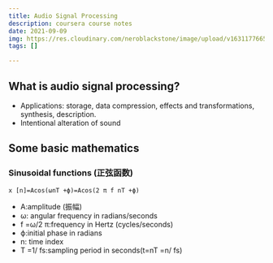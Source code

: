 ```yaml
---
title: Audio Signal Processing
description: coursera course notes
date: 2021-09-09
img: https://res.cloudinary.com/neroblackstone/image/upload/v1631177665/download_clgg6l.jpg
tags: []

---
```

## What is audio signal processing?

* Applications: storage, data compression, effects and transformations, synthesis, description.
* Intentional alteration of sound

## Some basic mathematics

### Sinusoidal functions (正弦函数)

`x [n]=Acos(ωnT +ϕ)=Acos(2 π f nT +ϕ)`

- A:amplitude (振幅)
- ω: angular frequency in radians/seconds
- f =ω/2 π:frequency in Hertz (cycles/seconds)
- ϕ:initial phase in radians
- n: time index
- T =1/ fs:sampling period in seconds(t=nT =n/ fs)